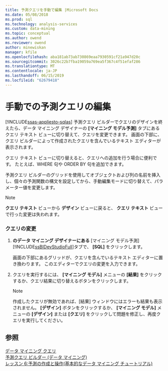 ```yaml
---
title: 予測クエリを手動で編集 |Microsoft Docs
ms.date: 05/08/2018
ms.prod: sql
ms.technology: analysis-services
ms.custom: data-mining
ms.topic: conceptual
ms.author: owend
ms.reviewer: owend
author: minewiskan
manager: kfile
ms.openlocfilehash: aba181ab73ab730869eaa7930591cf21a947d20c
ms.sourcegitcommit: 3026c22b7fba19059a769ea5f367c4f51efaf286
ms.translationtype: MT
ms.contentlocale: ja-JP
ms.lasthandoff: 06/15/2019
ms.locfileid: "62679418"
---
```

# <a name="manually-edit-a-prediction-query"></a>手動での予測クエリの編集
[!INCLUDE[ssas-appliesto-sqlas](../../includes/ssas-appliesto-sqlas.md)]
  予測クエリ ビルダーでクエリのデザインを終えたら、データ マイニング デザイナーの **[マイニング モデル予測]** タブにあるクエリ テキスト ビューに切り替えて、クエリを変更できます。 画面の下部に、クエリ ビルダーによって作成されたクエリを含んでいるテキスト エディターが表示されます。  
  
 クエリ テキスト ビューに切り替えると、クエリへの追加を行う場合に便利です。 たとえば、WHERE 句や ORDER BY 句を追加できます。  
  
 予測クエリ ビルダーのグリッドを使用してオブジェクトおよび列の名前を挿入し、個々の予測関数の構文を設定してから、手動編集モードに切り替えて、パラメーター値を変更します。  
  
> [!NOTE]  
>  **クエリ テキスト** ビューから **デザイン** ビューに戻ると、 **クエリ テキスト** ビューで行った変更は失われます。  
  
### <a name="modify-a-query"></a>クエリの変更  
  
1.  **のデータ マイニング デザイナーにある** [マイニング モデル予測] [!INCLUDE[ssBIDevStudioFull](../../includes/ssbidevstudiofull-md.md)]タブで、 **[SQL]** をクリックします。  
  
     画面の下部にあるグリッドが、クエリを含んでいるテキスト エディターに置き換わります。 このエディターでクエリの変更を入力できます。  
  
2.  クエリを実行するには、 **[マイニング モデル]** メニューの **[結果]** をクリックするか、クエリ結果に切り替えるボタンをクリックします。  
  
    > [!NOTE]  
    >  作成したクエリが無効であれば、[結果] ウィンドウにはエラーも結果も表示されません。 **[デザイン]** ボタンをクリックするか、 **[マイニング モデル]** メニューの **[デザイン]** または **[クエリ]** をクリックして問題を修正し、再度クエリを実行してください。  
  
## <a name="see-also"></a>参照  
 [データ マイニング クエリ](../../analysis-services/data-mining/data-mining-queries.md)   
 [予測クエリ ビルダー &#40;データ マイニング&#41;](http://msdn.microsoft.com/library/12900d49-db88-48bb-a5f4-0a9a172bc126)   
 [レッスン 6:予測の作成と操作&#40;基本的なデータ マイニング チュートリアル&#41;](http://msdn.microsoft.com/library/b213cb58-2c40-4c89-b08b-d3c36a4afad3)  
  
  
